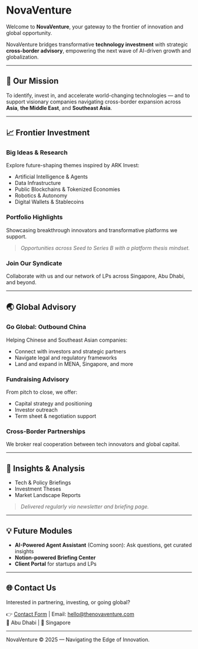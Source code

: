 
# NovaVenture

Welcome to **NovaVenture**, your gateway to the frontier of innovation and global opportunity.

NovaVenture bridges transformative **technology investment** with strategic **cross-border advisory**, empowering the next wave of AI-driven growth and globalization.

---

## 🚀 Our Mission

To identify, invest in, and accelerate world-changing technologies — and to support visionary companies navigating cross-border expansion across **Asia**, **the Middle East**, and **Southeast Asia**.

---

## 📈 Frontier Investment

### Big Ideas & Research
Explore future-shaping themes inspired by ARK Invest:
- Artificial Intelligence & Agents
- Data Infrastructure
- Public Blockchains & Tokenized Economies
- Robotics & Autonomy
- Digital Wallets & Stablecoins

### Portfolio Highlights
Showcasing breakthrough innovators and transformative platforms we support.
> *Opportunities across Seed to Series B with a platform thesis mindset.*

### Join Our Syndicate
Collaborate with us and our network of LPs across Singapore, Abu Dhabi, and beyond.

---

## 🌏 Global Advisory

### Go Global: Outbound China
Helping Chinese and Southeast Asian companies:
- Connect with investors and strategic partners
- Navigate legal and regulatory frameworks
- Land and expand in MENA, Singapore, and more

### Fundraising Advisory
From pitch to close, we offer:
- Capital strategy and positioning
- Investor outreach
- Term sheet & negotiation support

### Cross-Border Partnerships
We broker real cooperation between tech innovators and global capital.

---

## 🧠 Insights & Analysis

- Tech & Policy Briefings
- Investment Theses
- Market Landscape Reports

> *Delivered regularly via newsletter and briefing page.*

---

## 💡 Future Modules

- **AI-Powered Agent Assistant** (Coming soon): Ask questions, get curated insights
- **Notion-powered Briefing Center**
- **Client Portal** for startups and LPs

---

## 🌐 Contact Us

Interested in partnering, investing, or going global?

👉 [Contact Form](#) | Email: hello@thenovaventure.com  
📍 Abu Dhabi | 📍 Singapore

---

NovaVenture © 2025 — Navigating the Edge of Innovation.
